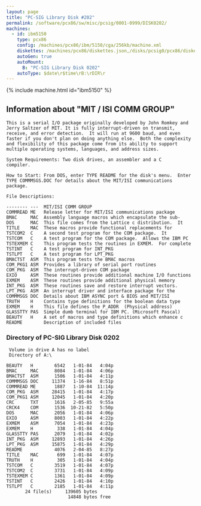 ```yaml
---
layout: page
title: "PC-SIG Library Disk #202"
permalink: /software/pcx86/sw/misc/pcsig/0001-0999/DISK0202/
machines:
  - id: ibm5150
    type: pcx86
    config: /machines/pcx86/ibm/5150/cga/256kb/machine.xml
    diskettes: /machines/pcx86/diskettes.json,/disks/pcsig0/pcx86/diskettes.json
    autoGen: true
    autoMount:
      B: "PC-SIG Library Disk 0202"
    autoType: $date\r$time\rB:\rDIR\r
---
```


{% include machine.html id="ibm5150" %}

## Information about "MIT / ISI COMM GROUP"

    This is a serial I/O package originally developed by John Romkey and
    Jerry Saltzer of MIT. It is fully interrupt-driven on transmit,
    receive, and error detection.  It will run at 9600 baud, and even
    faster if you don't plan on doing anything else.  Both the complexity
    and flexibility of this package come from its ability to support
    multiple operating systems, languages, and address sizes.
    
    System Requirements: Two disk drives, an assembler and a C
    compiler.
    
    How to Start: From DOS, enter TYPE README for the disk's menu.  Enter
    TYPE COMMMSGS.DOC for details about the MIT/ISI communications package.
    
    File Descriptions:
    
    -------- ---  MIT/ISI COMM GROUP
    COMMREAD ME   Release letter for MIT/ISI communications package
    BMAC     MAC  Assembly language macros which encapsulate the sub-
    DOS      MAC  This file comes from the Lattice c distribution.  It
    TITLE    MAC  These macros provide functional replacements for
    TSTCOM2  C    A second test program for the COM package.  It
    TSTCOM   C    A test program for the COM package.  Allows the IBM PC
    TSTEXMEM C    This program tests the routines in EXMEM.  For complete
    TSTINT   C    A test program for INT_PKG
    TSTLPT   C    A test program for LPT_PKG
    BMACTST  ASM  This program tests the BMAC macros
    COM_PKG1 ASM  Provides a library of serial port routines
    COM_PKG  ASM  The interrupt-driven COM package
    EXIO     ASM  These routines provide additional machine I/O functions
    EXMEM    ASM  These routines provide additional physical memory
    INT_PKG  ASM  These routines save and restore interrupt vectors.
    LPT_PKG  ASM  An interrupt driver and interface package for the
    COMMMSGS DOC  Details about IBM ASYNC port & BIOS and MIT/ISI
    TRUTH    H    Contains type definitions for the boolean data type
    EXMEM    H    This file defines the P_ADDR  (Physical address)
    GLASSTTY PAS  Simple dumb terminal for IBM PC. (Microsoft Pascal)
    BEAUTY   H    A set of macros and type definitions which enhance c
    README        Description of included files

### Directory of PC-SIG Library Disk 0202

     Volume in drive A has no label
     Directory of A:\

    BEAUTY   H        6542   1-01-84   4:04p
    BMAC     MAC      8084   1-01-84   4:06p
    BMACTST  ASM      1506   1-01-84   4:11p
    COMMMSGS DOC     11374   1-16-84   8:51p
    COMMREAD ME       1887   1-10-84  11:14p
    COM_PKG  ASM     28415   1-01-84   4:17p
    COM_PKG1 ASM     12045   1-01-84   4:20p
    CRC      TXT      1616   2-05-85   9:55a
    CRCK4    COM      1536  10-21-82   5:50p
    DOS      MAC      2056   1-01-84   4:06p
    EXIO     ASM      8003   1-01-84   4:22p
    EXMEM    ASM      7054   1-01-84   4:23p
    EXMEM    H         338   1-01-84   4:04p
    GLASSTTY PAS      2079   1-01-84   4:02p
    INT_PKG  ASM     12893   1-01-84   4:26p
    LPT_PKG  ASM     15875   1-01-84   4:29p
    README            4076   2-04-85   8:27p
    TITLE    MAC       699   1-01-84   4:07p
    TRUTH    H         305   1-01-84   4:04p
    TSTCOM   C        3519   1-01-84   4:07p
    TSTCOM2  C        3731   1-01-84   4:09p
    TSTEXMEM C        1361   1-01-84   4:09p
    TSTINT   C        2426   1-01-84   4:10p
    TSTLPT   C        2185   1-01-84   4:11p
           24 file(s)     139605 bytes
                           14848 bytes free
